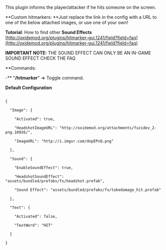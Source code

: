 This plugin informs the player/attacker if he hits someone on the screen.

**Custom hitmarkers: **Just replace the link in the config with a URL to one of the below attached images, or use one of your own!

**Tutorial**: How to find other **Sound Effects** [http://oxidemod.org/plugins/hitmarker-gui.1241/field?field=faq](http://oxidemod.org/plugins/hitmarker-gui.1241/field?field=faq)

**IMPORTANT NOTE:** THE SOUND EFFECT CAN ONLY BE AN IN-GAME SOUND EFFECT CHECK THE FAQ

**Commands:

-** "**/hitmarker**" => Toggle command.

**Default Configuration**

````

{

  "Image": {

    "Activated": true,

    "HeadshotImageURL": "http://oxidemod.org/attachments/fuzidev_2-png.10926/",

    "ImageURL": "http://i.imgur.com/dopEPnQ.png"

  },

  "Sound": {

    "EnableSoundEffect": true,

    "HeadshotSoundEffect": "assets/bundled/prefabs/fx/headshot.prefab",

    "Sound Effect": "assets/bundled/prefabs/fx/takedamage_hit.prefab"

  },

  "Text": {

    "Activated": false,

    "TextWord": "HIT"

  }

}

 
````